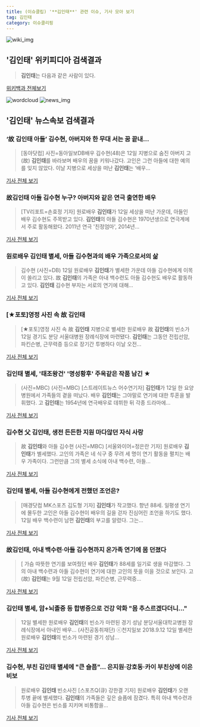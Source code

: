 ```yaml
---
title: (이슈클립) '**김인태**' 관련 이슈, 기사 모아 보기
tag: 김인태
category: 이슈클리핑
---
```

![wiki_img](https://user-images.githubusercontent.com/42597476/44503234-41136a80-a6d0-11e8-9071-6fc6418eafe4.png)
## **'**김인태**'** 위키피디아 검색결과
>**김인태**는 다음과 같은 사람이 있다.

<a href="https://ko.wikipedia.org/wiki/김인태" target="_blank">위키백과 전체보기</a>

![wordcloud](https://s3.ap-northeast-2.amazonaws.com/lyrics101-wordcloud/2018-09-12-1536753059.png)
![news_img](https://user-images.githubusercontent.com/42597476/44507050-1206f400-a6e4-11e8-8d98-7ffbfebb353f.png)
## **'**김인태**'** 뉴스속보 검색결과
### ‘故 **김인태** 아들’ 김수현, 아버지와 한 무대 서는 꿈 끝내…

>[동아닷컴] 사진=동아일보DB배우 김수현(48)은 12일 지병으로 숨진 아버지 고(故) **김인태**를 바라보며 배우의 꿈을 키워나갔다. 고인은 그런 아들에 대한 예의를 잊지 않았다. 이날 지병으로 세상을 떠난 **김인태**는 ‘배우...

<a href="http://news.donga.com/3/all/20180912/91974008/2" target="_blank">기사 전체 보기</a>

### 故**김인태** 아들 김수현 누구? 아버지와 같은 연극 출연한 배우

>[TV리포트=손효정 기자] 원로배우 **김인태**가 12일 세상을 떠난 가운데, 아들인 배우 김수현도 주목받고 있다. **김인태**의 아들 김수현은 1970년생으로 연극계에서 주로 활동해왔다. 2011년 연극 '친정엄마', 2014년...

<a href="http://www.tvreport.co.kr/?c=news&m=newsview&idx=1079595" target="_blank">기사 전체 보기</a>

### 원로배우 **김인태** 별세, 아들 김수현과의 배우 가족으로서의 삶

>김수현 (사진=DB) 12일 원로배우 **김인태**가 별세한 가운데 아들 김수현에게 이목이 쏠리고 있다. 故 **김인태**의 가족은 아내 백수련도 아들 김수현도 배우로 활동하고 있다. **김인태** 김수현 부자는 서로의 연기에 대해...

<a href="http://news.hankyung.com/article/201809128757I" target="_blank">기사 전체 보기</a>

### [★포토]영정 사진 속 故 **김인태**

>[★포토]영정 사진 속 故 **김인태** 지병으로 별세한 원로배우 故 **김인태**의 빈소가 12일 경기도 분당 서울대병원 장례식장에 마련됐다. **김인태**는 그동안 전립선암, 파킨슨병, 근무력증 등으로 장기간 투병하다 이날 오전...

<a href="http://star.mt.co.kr/stview.php?no=2018091215164239253" target="_blank">기사 전체 보기</a>

### **김인태** 별세, '태조왕건' '명성황후' 주옥같은 작품 남긴 ★

>(사진=MBC) (사진=MBC) [스트레이트뉴스 어수연기자] **김인태**가 12일 한 요양병원에서 가족들의 곁을 떠났다. 배우 **김인태**는 그야말로 연기에 대한 투혼을 발휘했다. 고 **김인태**는 1954년에 연극배우로 데뷔한 뒤 각종 드라마에...

<a href="http://www.straightnews.co.kr/news/articleView.html?idxno=35181" target="_blank">기사 전체 보기</a>

### 김수현 父 **김인태**, 생전 든든한 지원 마다않던 자식 사랑

>故 **김인태**와 아들 김수현 (사진=MBC) [서울와이어=정은란 기자] 원로배우 **김인태**가 별세했다. 고인의 가족은 네 식구 중 무려 세 명이 연기 활동을 펼치는 배우 가족이다. 그런만큼 그의 별세 소식에 아내 백수련, 아들...

<a href="http://www.seoulwire.com/news/articleView.html?idxno=26251" target="_blank">기사 전체 보기</a>

### **김인태** 별세, 아들 김수현에게 전했던 조언은?

>[매경닷컴 MK스포츠 김도형 기자] **김인태**가 작고했다. 향년 88세. 일평생 연기에 몰두한 고인은 아들 김수현이 배우의 길을 걷자 진심어린 조언을 하기도 했다. 12일 배우 백수련이 남편 **김인태**의 부고를 알렸다. 그는...

<a href="http://sports.mk.co.kr/view.php?year=2018&no=576502" target="_blank">기사 전체 보기</a>

### 故**김인태**, 아내 백수련·아들 김수현까지 온가족 연기에 몸 던졌다

>[ 가슴 따뜻한 연기를 보여줬던 배우 **김인태**가 88세를 일기로 생을 마감했다. 그의 아내 백수련과 아들 김수현이 연기에 대한 고인의 뜻을 이을 것으로 보인다. 고(故) **김인태**는 9월 12일 전립선암, 파킨슨병, 근무력증...

<a href="http://www.newsen.com/news_view.php?uid=201809122023276710" target="_blank">기사 전체 보기</a>

### **김인태** 별세, 암+뇌졸중 등 합병증으로 건강 악화 "몸 추스르겠다더니…"

>12일 별세한 원로배우 **김인태**의 빈소가 마련된 경기 성남 분당서울대학교병원 장례식장에서 아내인 배우... (사진공동취재단) ⓒ천지일보 2018.9.12 12일 별세한 원로배우 **김인태**의 빈소가 마련된 경기 성남...

<a href="http://www.newscj.com/news/articleView.html?idxno=554516" target="_blank">기사 전체 보기</a>

### 김수현, 부친 **김인태** 별세에 "큰 슬픔"… 은지원·강호동·카이 부친상에 이은 비보

>원로배우 **김인태** 빈소사진 [스포츠Q(큐) 강한결 기자] 원로배우 **김인태**가 오랜 투병 끝에 별세했다.  **김인태**의 가족들은 깊은 슬픔에 잠겼다. 특히 아내 백수련과 아들 김수현은 빈소를 지키며 비통함을...

<a href="http://www.sportsq.co.kr/news/articleView.html?idxno=302550" target="_blank">기사 전체 보기</a>


